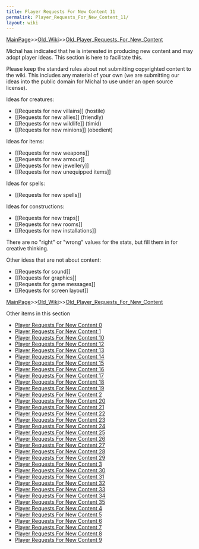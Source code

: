 ```yaml
---
title: Player Requests For New Content 11
permalink: Player_Requests_For_New_Content_11/
layout: wiki
---
```


[MainPage](/keeperrl_wiki/ "wikilink")>>[Old_Wiki](/keeperrl_wiki/Old_Wiki "wikilink")>>[Old_Player_Requests_For_New_Content](/keeperrl_wiki/Old_Player_Requests_For_New_Content "wikilink")

Michal has indicated that he is interested in producing new content and may adopt player ideas. This section is here to facilitate this.

Please keep the standard rules about not submitting copyrighted content to the wiki. This includes any material of your own (we are submitting our ideas into the public domain for Michal to use under an open source license).

Ideas for creatures:
* [[Requests for new villains]]  (hostile)
* [[Requests for new allies]]    (friendly)
* [[Requests for new wildlife]]  (timid)
* [[Requests for new minions]]   (obedient)

Ideas for items:
* [[Requests for new weapons]]
* [[Requests for new armour]]
* [[Requests for new jewellery]]
* [[Requests for new unequipped items]]

Ideas for spells:
* [[Requests for new spells]]

Ideas for constructions:
* [[Requests for new traps]]
* [[Requests for new rooms]]
* [[Requests for new installations]]

There are no &quot;right&quot; or &quot;wrong&quot; values for the stats, but fill them in for creative thinking.



Other idess that are not about content:
* [[Requests for sound]]
* [[Requests for graphics]]
* [[Requests for game messages]]
* [[Requests for screen layout]]

[MainPage](/keeperrl_wiki/ "wikilink")>>[Old_Wiki](/keeperrl_wiki/Old_Wiki "wikilink")>>[Old_Player_Requests_For_New_Content](/keeperrl_wiki/Old_Player_Requests_For_New_Content "wikilink")

Other items in this section
-    [Player Requests For New Content 0](/keeperrl_wiki/Player_Requests_For_New_Content_0 "wikilink")
-    [Player Requests For New Content 1](/keeperrl_wiki/Player_Requests_For_New_Content_1 "wikilink")
-    [Player Requests For New Content 10](/keeperrl_wiki/Player_Requests_For_New_Content_10 "wikilink")
-    [Player Requests For New Content 12](/keeperrl_wiki/Player_Requests_For_New_Content_12 "wikilink")
-    [Player Requests For New Content 13](/keeperrl_wiki/Player_Requests_For_New_Content_13 "wikilink")
-    [Player Requests For New Content 14](/keeperrl_wiki/Player_Requests_For_New_Content_14 "wikilink")
-    [Player Requests For New Content 15](/keeperrl_wiki/Player_Requests_For_New_Content_15 "wikilink")
-    [Player Requests For New Content 16](/keeperrl_wiki/Player_Requests_For_New_Content_16 "wikilink")
-    [Player Requests For New Content 17](/keeperrl_wiki/Player_Requests_For_New_Content_17 "wikilink")
-    [Player Requests For New Content 18](/keeperrl_wiki/Player_Requests_For_New_Content_18 "wikilink")
-    [Player Requests For New Content 19](/keeperrl_wiki/Player_Requests_For_New_Content_19 "wikilink")
-    [Player Requests For New Content 2](/keeperrl_wiki/Player_Requests_For_New_Content_2 "wikilink")
-    [Player Requests For New Content 20](/keeperrl_wiki/Player_Requests_For_New_Content_20 "wikilink")
-    [Player Requests For New Content 21](/keeperrl_wiki/Player_Requests_For_New_Content_21 "wikilink")
-    [Player Requests For New Content 22](/keeperrl_wiki/Player_Requests_For_New_Content_22 "wikilink")
-    [Player Requests For New Content 23](/keeperrl_wiki/Player_Requests_For_New_Content_23 "wikilink")
-    [Player Requests For New Content 24](/keeperrl_wiki/Player_Requests_For_New_Content_24 "wikilink")
-    [Player Requests For New Content 25](/keeperrl_wiki/Player_Requests_For_New_Content_25 "wikilink")
-    [Player Requests For New Content 26](/keeperrl_wiki/Player_Requests_For_New_Content_26 "wikilink")
-    [Player Requests For New Content 27](/keeperrl_wiki/Player_Requests_For_New_Content_27 "wikilink")
-    [Player Requests For New Content 28](/keeperrl_wiki/Player_Requests_For_New_Content_28 "wikilink")
-    [Player Requests For New Content 29](/keeperrl_wiki/Player_Requests_For_New_Content_29 "wikilink")
-    [Player Requests For New Content 3](/keeperrl_wiki/Player_Requests_For_New_Content_3 "wikilink")
-    [Player Requests For New Content 30](/keeperrl_wiki/Player_Requests_For_New_Content_30 "wikilink")
-    [Player Requests For New Content 31](/keeperrl_wiki/Player_Requests_For_New_Content_31 "wikilink")
-    [Player Requests For New Content 32](/keeperrl_wiki/Player_Requests_For_New_Content_32 "wikilink")
-    [Player Requests For New Content 33](/keeperrl_wiki/Player_Requests_For_New_Content_33 "wikilink")
-    [Player Requests For New Content 34](/keeperrl_wiki/Player_Requests_For_New_Content_34 "wikilink")
-    [Player Requests For New Content 35](/keeperrl_wiki/Player_Requests_For_New_Content_35 "wikilink")
-    [Player Requests For New Content 4](/keeperrl_wiki/Player_Requests_For_New_Content_4 "wikilink")
-    [Player Requests For New Content 5](/keeperrl_wiki/Player_Requests_For_New_Content_5 "wikilink")
-    [Player Requests For New Content 6](/keeperrl_wiki/Player_Requests_For_New_Content_6 "wikilink")
-    [Player Requests For New Content 7](/keeperrl_wiki/Player_Requests_For_New_Content_7 "wikilink")
-    [Player Requests For New Content 8](/keeperrl_wiki/Player_Requests_For_New_Content_8 "wikilink")
-    [Player Requests For New Content 9](/keeperrl_wiki/Player_Requests_For_New_Content_9 "wikilink")
